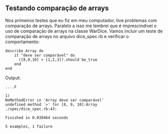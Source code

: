 ## Testando comparação de arrays 

Nos primeiros testes que eu fiz em meu computador, tive problemas com comparação de arrays. Paralelo a isso me lembrei que é imprescindível o uso de comparação de arrays na classe WarDice. Vamos incluir um teste de comparação de arrays no arquivo dice_spec.rb e verificar o comportamento:

	describe Array do
		it "deve ser comparável" do 
		  ([8,9,10] > [1,2,3]).should be_true 
		end
	end 

Output:

	....F

	1)
	NoMethodError in 'Array deve ser comparável'
	undefined method `>' for [8, 9, 10]:Array
	./spec/dice_spec.rb:43:

	Finished in 0.039464 seconds

	5 examples, 1 failure
